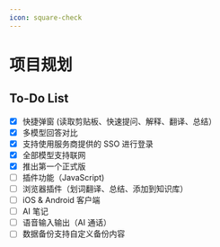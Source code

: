 ```yaml
---
icon: square-check
---
```


# 项目规划

## To-Do List

* [x] 快捷弹窗 (读取剪贴板、快速提问、解释、翻译、总结）
* [x] 多模型回答对比
* [x] 支持使用服务商提供的 SSO 进行登录
* [x] 全部模型支持联网
* [x] 推出第一个正式版
* [ ] 插件功能（JavaScript)
* [ ] 浏览器插件（划词翻译、总结、添加到知识库）
* [ ] iOS & Android 客户端
* [ ] AI 笔记
* [ ] 语音输入输出（AI 通话）
* [ ] 数据备份支持自定义备份内容
